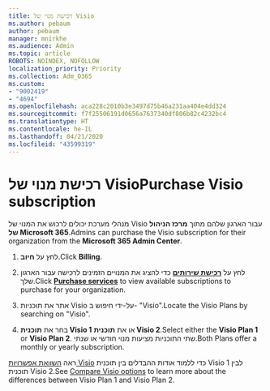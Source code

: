 ```yaml
---
title: רכישת מנוי של Visio
ms.author: pebaum
author: pebaum
manager: mnirkhe
ms.audience: Admin
ms.topic: article
ROBOTS: NOINDEX, NOFOLLOW
localization_priority: Priority
ms.collection: Adm_O365
ms.custom:
- "9002419"
- "4694"
ms.openlocfilehash: aca228c2010b3e3497d75b46a231aa404e4dd324
ms.sourcegitcommit: f7f25506191d0656a7637340df806b82c4232bc4
ms.translationtype: HT
ms.contentlocale: he-IL
ms.lasthandoff: 04/21/2020
ms.locfileid: "43599319"
---
```

# <a name="purchase-visio-subscription"></a><span data-ttu-id="f7d4d-102">רכישת מנוי של Visio</span><span class="sxs-lookup"><span data-stu-id="f7d4d-102">Purchase Visio subscription</span></span>

<span data-ttu-id="f7d4d-103">מנהלי מערכת יכולים לרכוש את המנוי של Visio עבור הארגון שלהם מתוך **מרכז הניהול של Microsoft 365**.</span><span class="sxs-lookup"><span data-stu-id="f7d4d-103">Admins can purchase the Visio subscription for their organization from the **Microsoft 365 Admin Center**.</span></span>

1. <span data-ttu-id="f7d4d-104">לחץ על **חיוב**.</span><span class="sxs-lookup"><span data-stu-id="f7d4d-104">Click **Billing**.</span></span>

2. <span data-ttu-id="f7d4d-105">לחץ על **[רכישת שירותים](https://go.microsoft.com/fwlink/p/?linkid=868433)** כדי להציג את המנויים הזמינים לרכישה עבור הארגון שלך.</span><span class="sxs-lookup"><span data-stu-id="f7d4d-105">Click **[Purchase services](https://go.microsoft.com/fwlink/p/?linkid=868433)** to view available subscriptions to purchase for your organization.</span></span>

3. <span data-ttu-id="f7d4d-106">אתר את תוכניות Visio על-ידי חיפוש ב- "Visio".</span><span class="sxs-lookup"><span data-stu-id="f7d4d-106">Locate the Visio Plans by searching on "Visio".</span></span>

4. <span data-ttu-id="f7d4d-107">בחר את **תוכנית Visio 1** או את **תוכנית Visio 2**.</span><span class="sxs-lookup"><span data-stu-id="f7d4d-107">Select either the **Visio Plan 1** or **Visio Plan 2**.</span></span> <span data-ttu-id="f7d4d-108">שתי התוכניות מציעות מנוי חודשי או שנתי.</span><span class="sxs-lookup"><span data-stu-id="f7d4d-108">Both Plans offer a monthly or yearly subscription.</span></span>

<span data-ttu-id="f7d4d-109">ראה [השוואת אפשרויות Visio](https://products.office.com/Visio/microsoft-visio-plans-and-pricing-compare-visio-options) כדי ללמוד אודות ההבדלים בין תוכנית Visio 1 לבין תוכנית Visio 2.</span><span class="sxs-lookup"><span data-stu-id="f7d4d-109">See [Compare Visio options](https://products.office.com/Visio/microsoft-visio-plans-and-pricing-compare-visio-options) to learn more about the differences between Visio Plan 1 and Visio Plan 2.</span></span> 
